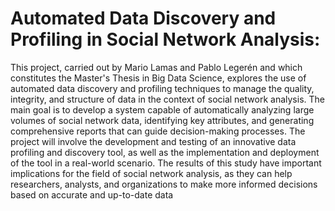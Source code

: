 # Automated Data Discovery and Profiling in Social Network Analysis:

This project, carried out by Mario Lamas and Pablo Legerén and which constitutes the Master's Thesis in Big Data Science, explores the use of automated data discovery and profiling techniques to manage the quality, integrity,
and structure of data in the context of social network analysis. The main goal is to develop a system capable of automatically analyzing large volumes of social network data, identifying key attributes, and generating comprehensive reports that can guide decision-making processes. The project will involve the development and testing of an innovative data profiling and discovery tool, as well as the implementation and deployment of the tool in a real-world
scenario. The results of this study have important implications for the field of social network analysis, as they can help researchers, analysts, and organizations to make more informed decisions based on accurate and up-to-date data
